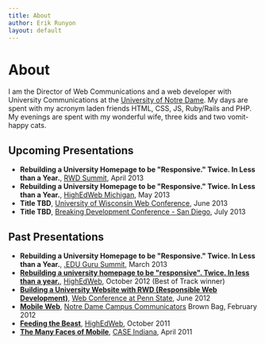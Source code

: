 ```yaml
---
title: About
author: Erik Runyon
layout: default
---
```

# About

I am the Director of Web Communications and a web developer with University Communications at the [University of Notre Dame](http://www.nd.edu). My days are spent with my acronym laden friends HTML, CSS, JS, Ruby/Rails and PHP. My evenings are spent with my wonderful wife, three kids and two vomit-happy cats.

## Upcoming Presentations

- **Rebuilding a University Homepage to be "Responsive." Twice. In Less than a Year.**, [RWD Summit](http://environmentsforhumans.com/2013/responsive-web-design-summit/), April 2013
- **Rebuilding a University Homepage to be "Responsive." Twice. In Less than a Year.**, [HighEdWeb Michigan](http://mi.highedweb.org/), May 2013
- **Title TBD**, [University of Wisconsin Web Conference](http://www.uwimcomm.com/), June 2013
- **Title TBD**, [Breaking Development Conference - San Diego](http://bdconf.com/2013/san-diego), July 2013

## Past Presentations

- **Rebuilding a University Homepage to be "Responsive." Twice. In Less than a Year.**, [.EDU Guru Summit](http://environmentsforhumans.com/2013/doteduguru-summit/), March 2013
- **[Rebuilding a university homepage to be "responsive". Twice. In less than a year.](/2012/10/highedweb-2012/)**, [HighEdWeb](http://www.highedweb.org/), October 2012 (Best of Track winner)
- **[Building a University Website with RWD (Responsible Web Development)](https://speakerdeck.com/erunyon/building-a-university-website-with-rwd-responsible-web-development)**, [Web Conference at Penn State](http://webconference.psu.edu/), June 2012
- **[Mobile Web](https://speakerdeck.com/erunyon/mobile-web)**, [Notre Dame Campus Communicators](http://www.linkedin.com/groups?gid=2370239&trk=myg_ugrp_ovr) Brown Bag, February 2012
- **[Feeding the Beast](https://speakerdeck.com/erunyon/feeding-the-beast)**, [HighEdWeb](http://www.highedweb.org/), October 2011
- **[The Many Faces of Mobile](https://speakerdeck.com/erunyon/the-many-faces-of-mobile)**, [CASE Indiana](http://caseindiana.org/), April 2011